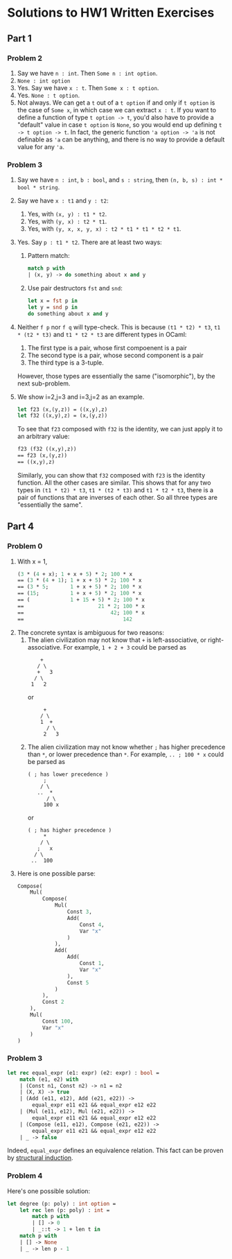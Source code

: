 # Solutions to HW1 Written Exercises


## Part 1

### Problem 2
1. Say we have `n : int`. Then `Some n : int option`.
2. `None : int option`
3. Yes. Say we have `x : t`. Then `Some x : t option`.
4. Yes. `None : t option`.
5. Not always. We can get a `t` out of a `t option` if and only if `t option` is the case of `Some x`, in which case we can extract `x : t`. If you want to define a function of type `t option -> t`, you'd also have to provide a "default" value in case `t option` is `None`, so you would end up defining `t -> t option -> t`. In fact, the generic function `'a option -> 'a` is not definable as `'a` can be anything, and there is no way to provide a default value for any `'a`.


### Problem 3
1. Say we have `n : int`, `b : bool`, and `s : string`, then `(n, b, s) : int * bool * string`.
2. Say we have `x : t1` and `y : t2`:
   1. Yes, with `(x, y) : t1 * t2`.
   2. Yes, with `(y, x) : t2 * t1`.
   3. Yes, with `(y, x, x, y, x) : t2 * t1 * t1 * t2 * t1`.
3. Yes. Say `p : t1 * t2`. There are at least two ways:
   1. Pattern match:
      ```ocaml
      match p with
      | (x, y) -> do something about x and y
      ```
    2. Use pair destructors `fst` and `snd`:
       ```ocaml
       let x = fst p in
       let y = snd p in
       do something about x and y
       ```
4. Neither `f p` nor `f q` will type-check. This is because `(t1 * t2) * t3`, `t1 * (t2 * t3)` and `t1 * t2 * t3` are different types in OCaml:
    1. The first type is a pair, whose first compoenent is a pair
    2. The second type is a pair, whose second component is a pair
    3. The third type is a 3-tuple.
   
   However, those types are essentially the same ("isomorphic"), by the next sub-problem.
5. We show i=2,j=3 and i=3,j=2 as an example.
    ```ocaml
    let f23 (x,(y,z)) = ((x,y),z)
    let f32 ((x,y),z) = (x,(y,z))
    ```
    To see that `f23` composed with `f32` is the identity, we can just apply it to an arbitrary value:
    ```ocaml
    f23 (f32 ((x,y),z)) 
    == f23 (x,(y,z)) 
    == ((x,y),z)
    ```
    Similarly, you can show that `f32` composed with `f23` is the identity function.
    All the other cases are similar. This shows that for any two types in `(t1 * t2) * t3`, `t1 * (t2 * t3)` and `t1 * t2 * t3`, there is a pair of functions that are inverses of each other. So all three types are "essentially the same".


## Part 4

### Problem 0
1. With x = 1,
    ```ocaml
    (3 * (4 + x); 1 + x + 5) * 2; 100 * x
    == (3 * (4 + 1); 1 + x + 5) * 2; 100 * x
    == (3 * 5;       1 + x + 5) * 2; 100 * x
    == (15;          1 + x + 5) * 2; 100 * x
    == (             1 + 15 + 5) * 2; 100 * x
    ==                        21 * 2; 100 * x
    ==                            42; 100 * x
    ==                                142
    ```
2. The concrete syntax is ambiguous for two reasons:
   1. The alien civilization may not know that `+` is left-associative, or right-associative. For example, `1 + 2 + 3` could be parsed as
      ```
          +
         / \
         +   3
        / \
       1   2
      ```
      or 
        ```
             +
            / \
            1  +
              / \
             2   3
        ```
    2. The alien civilization may not know whether `;` has higher precedence than `*`, or lower precedence than `*`. For example, `.. ; 100 * x` could be parsed as
        ```
        ( ; has lower precedence )
             ;
            / \
           ..  *
              / \
             100 x
        ```
        or
        ```
        ( ; has higher precedence )
             *
            / \
           ;   x
          / \
         ..  100
        ```
3. Here is one possible parse:
    ```ocaml
    Compose(
        Mul(
            Compose(
                Mul(
                    Const 3,
                    Add(
                        Const 4,
                        Var "x"
                    )
                ),
                Add(
                    Add(
                        Const 1,
                        Var "x"
                    ),
                    Const 5
                )
            ),
            Const 2
        ),
        Mul(
            Const 100,
            Var "x"
        )
    )
    ```

### Problem 3
```ocaml
let rec equal_expr (e1: expr) (e2: expr) : bool =
    match (e1, e2) with
    | (Const n1, Const n2) -> n1 = n2
    | (X, X) -> true
    | (Add (e11, e12), Add (e21, e22)) -> 
        equal_expr e11 e21 && equal_expr e12 e22
    | (Mul (e11, e12), Mul (e21, e22)) -> 
        equal_expr e11 e21 && equal_expr e12 e22
    | (Compose (e11, e12), Compose (e21, e22)) -> 
        equal_expr e11 e21 && equal_expr e12 e22
    | _ -> false
```

Indeed, `equal_expr` defines an equivalence relation.
This fact can be proven by [structural induction](https://en.wikipedia.org/wiki/Structural_induction).


### Problem 4
Here's one possible solution:
```ocaml
let degree (p: poly) : int option =
    let rec len (p: poly) : int = 
        match p with
        | [] -> 0
        | _::t -> 1 + len t in
    match p with
    | [] -> None
    | _ -> len p - 1
```
